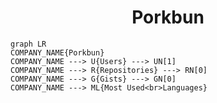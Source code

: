 <h1 align="center">Porkbun</h1>

```mermaid
graph LR
COMPANY_NAME{Porkbun}
COMPANY_NAME ---> U{Users} ---> UN[1]
COMPANY_NAME ---> R{Repositories} ---> RN[0]
COMPANY_NAME ---> G{Gists} ---> GN[0]
COMPANY_NAME ---> ML{Most Used<br>Languages}
```

